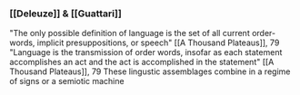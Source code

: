 ### [[Deleuze]] & [[Guattari]]
"The only possible definition of language is the set of all current order-words, implicit presuppositions, or speech" [[A Thousand Plateaus]], 79
"Language is the transmission of order words, insofar as each statement accomplishes an act and the act is accomplished in the statement" [[A Thousand Plateaus]], 79
	These lingustic assemblages combine in a regime of signs or a semiotic machine


